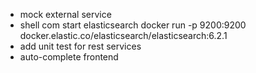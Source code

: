 * mock external service
* shell com start elasticsearch docker run -p 9200:9200 docker.elastic.co/elasticsearch/elasticsearch:6.2.1
* add unit test for rest services
* auto-complete frontend
